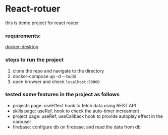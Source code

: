 # React-rotuer

this is demo project for react router

### requirements:
[docker-desktop](https://www.docker.com/products/docker-desktop/)

### steps to run the project
1. clone the repo and navigate to the directory
2. docker-compose up -d --build
3. open browser and check `localhost:50000`


### tested some features in the project as follows
- projects page: useEffect hook to fetch data using REST API
- skills page: useRef, hook to check the auto-timer increament
- project page: useRef, useCallback hook to provide autoplay effect in the carousel
- firebase: configure db on firebase; and read the data from db

